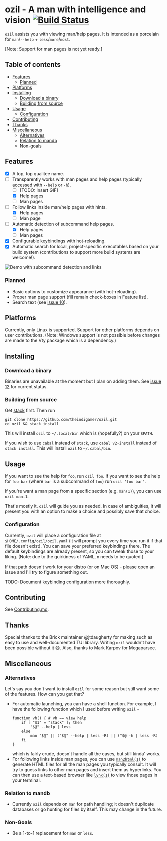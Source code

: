 # ozil - A man with intelligence and vision [![Build Status](https://travis-ci.com/theindigamer/ozil.svg?token=atg5zCeDiWzbYpJit3Kx&branch=master)](https://travis-ci.com/theindigamer/ozil)

`ozil` assists you with viewing man/help pages. It is intended as a
porcelain for `man`/`--help` + `less`/`more`/`most`.

[Note: Support for man pages is not yet ready.]

## Table of contents

- [Features](#features)
  * [Planned](#planned)
- [Platforms](#platforms)
- [Installing](#installing)
  * [Download a binary](#download-a-binary)
  * [Building from source](#building-from-source)
- [Usage](#usage)
  * [Configuration](#configuration)
- [Contributing](#contributing)
- [Thanks](#thanks)
- [Miscellaneous](#miscellaneous)
  * [Alternatives](#alternatives)
  * [Relation to mandb](#relation-to-mandb)
  * [Non-goals](#non-goals)

## Features

- [X] A top, top qualitee name.
- [ ] Transparently works with man pages and help pages (typically
    accessed with `--help` or `-h`).
  + [ ] [TODO: Insert GIF]
  + [X] Help pages
  + [ ] Man pages
- [ ] Follow links inside man/help pages with hints.
  + [X] Help pages
  + [ ] Man page
- [ ] Automatic detection of subcommand help pages.
  + [X] Help pages
  + [ ] Man pages
- [X] Configurable keybindings with hot-reloading.
- [X] Automatic search for local, project-specific executables
      based on your build system (contributions to support more build systems
      are welcome!).

![Demo with subcommand detection and links](https://i.imgur.com/vz4pPug.gif)

### Planned

-   Basic options to customize appearance (with hot-reloading).
-   Proper man page support (fill remain check-boxes in Feature list).
-   Search text (see [issue 10](https://github.com/theindigamer/ozil/issues/10)).

## Platforms

Currently, only Linux is supported. Support for other platforms depends
on user contributions. (Note: Windows support is not possible before
changes are made to the Vty package which is a dependency.)

## Installing

### Download a binary

Binaries are unavailable at the moment but I plan on adding them. See
[issue 12](https://github.com/theindigamer/ozil/issues/12) for current status.

### Building from source

Get [stack](https://docs.haskellstack.org/en/stable/README/#how-to-install)
first. Then run

    git clone https://github.com/theindigamer/ozil.git
    cd ozil && stack install

This will install `ozil` to `~/.local/bin` which is (hopefully?) on your
`$PATH`.

If you wish to use `cabal` instead of `stack`, use `cabal v2-install`
instead of `stack install`. This will install `ozil` to `~/.cabal/bin`.

## Usage

If you want to see the help for `foo`, run `ozil foo`. If you want to
see the help for `foo bar` (where `bar` is a subcommand of `foo`) run
`ozil 'foo bar'`.

If you're want a man page from a specific section (e.g. `man(1)`), you
can use `ozil man.1`.

That's mostly it. `ozil` will guide you as needed. In case of
ambiguities, it will present you with an option to make a choice and
possibly save that choice.

### Configuration

Currently, `ozil` will place a configuration file at
`$HOME/.config/ozil/ozil.yaml` (it will prompt you every time you run it
if that file doesn't exist). You can save your preferred keybindings
there. The default keybindings are already present, so you can tweak
those to your liking. (Note: due to the quirkiness of YAML, `n` needs to
be quoted.)

If that path doesn't work for your distro (or on Mac OS) - please open
an issue and I'll try to figure something out.

TODO: Document keybinding configuration more thoroughly.

## Contributing

See [Contributing.md](Contributing.md).

## Thanks

Special thanks to the Brick maintainer @jtdaugherty for making such as
easy to use and well-documented TUI library. Writing `ozil` wouldn't
have been possible without it :smile:. Also, thanks to Mark Karpov for
Megaparsec.

## Miscellaneous

### Alternatives

Let's say you don't want to install `ozil` for some reason but still want
some of the features. How can you get that?

* For automatic launching, you can have a shell function. For example, I have
  the following function which I used before writing `ozil` -
  ```
  function vh() { # vh == view help
      if [ "$1" = "stack" ]; then
          "$@" --help | less
      else
          man "$@" || ("$@" --help | less -R) || ("$@ -h | less -R)
      fi
  }
  ```
  which is fairly crude, doesn't handle all the cases, but still kinda' works.
* For following links inside man pages, you can use
  [`man2html(1)`](https://linux.die.net/man/1/man2html) to generate HTML files
  for all the man pages you typically consult. It will try to guess links to
  other man pages and insert them as hyperlinks. You can then use a text-based
  browser like [`lynx(1)`](https://linux.die.net/man/1/lynx) to view those pages
  in your terminal.

### Relation to mandb

- Currently `ozil` depends on `man` for path handling; it doesn't
  duplicate databases or go hunting for files by itself. This may
  change in the future.

### Non-Goals

- Be a 1-to-1 replacement for `man` or `less`.
